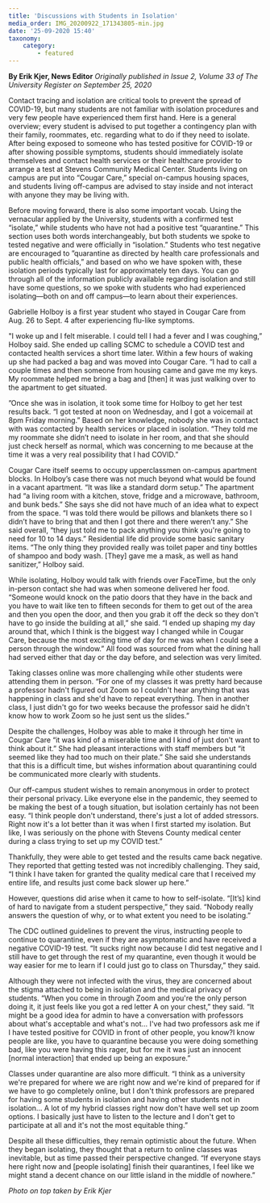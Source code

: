 ```yaml
---
title: 'Discussions with Students in Isolation'
media_order: IMG_20200922_171343805-min.jpg
date: '25-09-2020 15:40'
taxonomy:
    category:
        - featured
---
```


**By Erik Kjer, News Editor** _Originally published in Issue 2, Volume 33 of The University Register on September 25, 2020_

Contact tracing and isolation are critical tools to prevent the spread of COVID-19, but many students are not familiar with isolation procedures and very few people have experienced them first hand. Here is a general overview; every student is advised to put together a contingency plan with their family, roommates, etc. regarding what to do if they need to isolate. After being exposed to someone who has tested positive for COVID-19 or after showing possible symptoms, students should immediately isolate themselves and contact health services or their healthcare provider to arrange a test at Stevens Community Medical Center. Students living on campus are put into “Cougar Care,” special on-campus housing spaces, and students living off-campus are advised to stay inside and not interact with anyone they may be living with. 

Before moving forward, there is also some important vocab. Using the vernacular applied by the University, students with a confirmed test “isolate,” while students who have not had a positive test “quarantine.” This section uses both words interchangeably, but both students we spoke to tested negative and were officially in “isolation.” Students who test negative are encouraged to ”quarantine as directed by health care professionals and public health officials,” and based on who we have spoken with, these isolation periods typically last for approximately ten days. You can go through all of the information publicly available regarding isolation and still have some questions, so we spoke with students who had experienced isolating—both on and off campus—to learn about their experiences.

Gabrielle Holboy is a first year student who stayed in Cougar Care from Aug. 26 to Sept. 4 after experiencing flu-like symptoms.

"I woke up and I felt miserable. I could tell I had a fever and I was coughing,” Holboy said. She ended up calling SCMC to schedule a COVID test and contacted health services a short time later. Within a few hours of waking up she had packed a bag and was moved into Cougar Care. “I had to call a couple times and then someone from housing came and gave me my keys. My roommate helped me bring a bag and [then] it was just walking over to the apartment to get situated.
    
”Once she was in isolation, it took some time for Holboy to get her test results back. “I got tested at noon on Wednesday, and I got a voicemail at 8pm Friday morning.” Based on her knowledge, nobody she was in contact with was contacted by health services or placed in isolation. “They told me my roommate she didn’t need to isolate in her room, and that she should just check herself as normal, which was concerning to me because at the time it was a very real possibility that I had COVID.”

Cougar Care itself seems to occupy upperclassmen on-campus apartment blocks. In Holboy’s case there was not much beyond what would be found in a vacant apartment. “It was like a standard dorm setup.” The apartment had “a living room with a kitchen, stove, fridge and a microwave, bathroom, and bunk beds.” She says she did not have much of an idea what to expect from the space. “I was told there would be pillows and blankets there so I didn’t have to bring that and then I got there and there weren’t any.” She said overall, “they just told me to pack anything you think you're going to need for 10 to 14 days.” Residential life did provide some basic sanitary items. “The only thing they provided really was toilet paper and tiny bottles of shampoo and body wash. [They] gave me a mask, as well as hand sanitizer,” Holboy said.

While isolating, Holboy would talk with friends over FaceTime, but the only in-person contact she had was when someone delivered her food. “Someone would knock on the patio doors that they have in the back and you have to wait like ten to fifteen seconds for them to get out of the area and then you open the door, and then you grab it off the deck so they don't have to go inside the building at all,” she said. “I ended up shaping my day around that, which I think is the biggest way I changed while in Cougar Care, because the most exciting time of day for me was when I could see a person through the window.” All food was sourced from what the dining hall had served either that day or the day before, and selection was very limited.

Taking classes online was more challenging while other students were attending them in person. “For one of my classes it was pretty hard because a professor hadn't figured out Zoom so I couldn't hear anything that was happening in class and she'd have to repeat everything. Then in another class, I just didn't go for two weeks because the professor said he didn't know how to work Zoom so he just sent us the slides.”

Despite the challenges, Holboy was able to make it through her time in Cougar Care “it was kind of a miserable time and I kind of just don't want to think about it.” She had pleasant interactions with staff members but “it seemed like they had too much on their plate.” She said she understands that this is a difficult time, but wishes information about quarantining could be communicated more clearly with students. 

Our off-campus student wishes to remain anonymous in order to protect their personal privacy. Like everyone else in the pandemic, they seemed to be making the best of a tough situation, but isolation certainly has not been easy. “I think people don't understand, there's just a lot of added stressors. Right now it's a lot better than it was when I first started my isolation. But like, I was seriously on the phone with Stevens County medical center during a class trying to set up my COVID test.” 

Thankfully, they were able to get tested and the results came back negative. They reported that getting tested was not incredibly challenging. They said, “I think I have taken for granted the quality medical care that I received my entire life, and results just come back slower up here.” 

However, questions did arise when it came to how to self-isolate. “[It’s] kind of hard to navigate from a student perspective,” they said. “Nobody really answers the question of why, or to what extent you need to be isolating.” 

The CDC outlined guidelines to prevent the virus, instructing people to continue to quarantine, even if they are asymptomatic and have received a negative COVID-19 test. “It sucks right now because I did test negative and I still have to get through the rest of my quarantine, even though it would be way easier for me to learn if I could just go to class on Thursday,” they said.

Although they were not infected with the virus, they are concerned about the stigma attached to being in isolation and the medical privacy of students. “When you come in through Zoom and you're the only person doing it, it just feels like you got a red letter A on your chest,” they said. “It might be a good idea for admin to have a conversation with professors about what's acceptable and what's not… I've had two professors ask me if I have tested positive for COVID in front of other people, you know?I know people are like, you have to quarantine because you were doing something bad, like you were having this rager, but for me it was just an innocent [normal interaction] that ended up being an exposure.”

Classes under quarantine are also more difficult. “I think as a university we're prepared for where we are right now and we're kind of prepared for if we have to go completely online, but I don't think professors are prepared for having some students in isolation and having other students not in isolation… A lot of my hybrid classes right now don't have well set up zoom options. I basically just have to listen to the lecture and I don't get to participate at all and it's not the most equitable thing.”

Despite all these difficulties, they remain optimistic about the future. When they began isolating, they thought that a return to online classes was inevitable, but as time passed their perspective changed. “If everyone stays here right now and [people isolating] finish their quarantines, I feel like we might stand a decent chance on our little island in the middle of nowhere.”

_Photo on top taken by Erik Kjer_